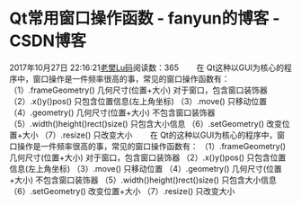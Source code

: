 # Qt常用窗口操作函数 - fanyun的博客 - CSDN博客
2017年10月27日 22:16:21[老樊Lu码](https://me.csdn.net/fanyun_01)阅读数：365
       在 Qt这种以GUI为核心的程序中，窗口操作是一件频率很高的事，常见的窗口操作函数有：
（1）.frameGeometry()
几何尺寸(位置+大小)
对于窗口，包含窗口装饰器
（2）.x()y()pos()
只包含位置信息(左上角坐标)
（3）.move()
只移动位置
（4）.geometry()
几何尺寸(位置+大小)
不包含窗口装饰器
（5）.width()height()rect()size()
只包含大小信息
（6）.setGeometry()
改变位置+大小
（7）.resize()
只改变大小
       在 Qt的这种以GUI为核心的程序中，窗口操作是一件频率很高的事，常见的窗口操作函数有：
（1）.frameGeometry()
几何尺寸(位置+大小)
对于窗口，包含窗口装饰器
（2）.x()y()pos()
只包含位置信息(左上角坐标)
（3）.move()
只移动位置
（4）.geometry()
几何尺寸(位置+大小)
不包含窗口装饰器
（5）.width()height()rect()size()
只包含大小信息
（6）.setGeometry()
改变位置+大小
（7）.resize()
只改变大小
